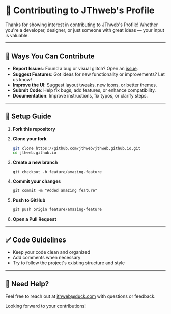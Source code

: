 # 🤝 Contributing to JThweb's Profile

Thanks for showing interest in contributing to JThweb's Profile! Whether you're a developer, designer, or just someone with great ideas — your input is valuable.

----

## 📌 Ways You Can Contribute

- **Report Issues**: Found a bug or visual glitch? Open an [issue](https://github.com/jthweb/jthweb.github.io/issues).
- **Suggest Features**: Got ideas for new functionality or improvements? Let us know!
- **Improve the UI**: Suggest layout tweaks, new icons, or better themes.
- **Submit Code**: Help fix bugs, add features, or enhance compatibility.
- **Documentation**: Improve instructions, fix typos, or clarify steps.

---

## 🧰 Setup Guide

1. **Fork this repository**
2. **Clone your fork**

   ```bash
   git clone https://github.com/jthweb/jthweb.github.io.git
   cd jthweb.github.io
   ```

3. **Create a new branch**
   ```
   git checkout -b feature/amazing-feature
   ```
4. **Commit your changes**
   ```
   git commit -m "Added amazing feature"
   ```
5. **Push to GitHub**
   ```
   git push origin feature/amazing-feature
   ```
6. **Open a Pull Request**

---

## ✅ Code Guidelines

- Keep your code clean and organized
- Add comments when necessary
- Try to follow the project's existing structure and style

---

## 💬 Need Help?

Feel free to reach out at [jthweb@duck.com](mailto:jthweb@duck.com) with questions or feedback.

Looking forward to your contributions!